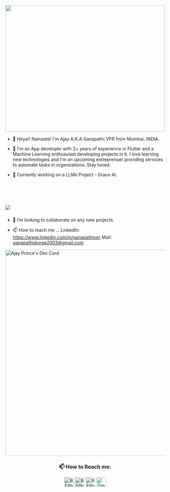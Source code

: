 <img src='https://firebasestorage.googleapis.com/v0/b/attendence1-88567.appspot.com/o/wp3738465-purple-scenic-wallpapers.jpg?alt=media&token=d4fc0563-c315-4db6-ba5f-95baedbd5d9d' style='margin:0px;height: 400px;width:100%;object-fit:cover;' >

- 👋 Heya!! Namaste!
 I'm Ajay A.K.A Ganapathi VPR from Mumbai, INDIA.
 
- 👀 I'm an App developer with 2+ years of experience in Flutter and a Machine Learning enthusuiast developing projects in it. I love learning new technologies and I'm an upcoming entreprenuer providing services to automate tasks in organizations. Stay tuned.

- 🌱 Currently working on a LLMs Project - Grace AI.

###

<h2 align="left" style="color:white;" >💻 Tech Stack</h2>

###

<div align="left">
  <a href="#">
    <img src="https://skillicons.dev/icons?i=flutter,firebase,tensorflow,aws,gcp,figma,vscode,nextjs,github&theme=dark" />
  </a>
 
</div>

###

- 💞️ I’m looking to collaborate on any new projects.

- 📫 How to reach me ...
   LinkedIn: https://www.linkedin.com/in/ganapathivpr
   Mail: ganapathidonga2003@gmail.com

<a href="https://app.daily.dev/ajayprince"><img src="https://api.daily.dev/devcards/v2/e4PGsBF4X84bWFPxpGGoe.png?type=wide&r=4yc" width="652" alt="Ajay Prince's Dev Card"/></a>

<h3 align="center">📫 How to Reach me:</h3>
<p align="center">
<a href="https://instagram.com/ajaystechie" target="blank"><img align="center" src="https://upload.wikimedia.org/wikipedia/commons/e/e7/Instagram_logo_2016.svg" alt="BEPb" height="30" width="30" /></a>
<a href="https://twitter.com/Ganapathi-AJ" target="blank"><img align="center" src="https://raw.githubusercontent.com/BEPb/BEPb/master/assets/twitter.svg" alt="BEPb" height="30" width="30" /></a>
<a href="https://www.linkedin.com/in/ganapathivpr" target="blank"><img align="center" src="https://raw.githubusercontent.com/BEPb/BEPb/master/assets/linkedin.svg" alt="BEPb" height="30" width="30" /></a>
<a href="mailto:ganapathidonga2003@gmail.com" target="blank"><img align="center" src="https://raw.githubusercontent.com/BEPb/BEPb/master/assets/gmail.svg" alt="Gmail" height="30" width="30" /></a>
</p>
<!---
Ajayprince/Ajayprince is a ✨ special ✨ repository because its `README.md` (this file) appears on your GitHub profile.
You can click the Preview link to take a look at your changes.
--->
